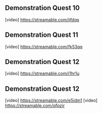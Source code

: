 ## Demonstration Quest 10

[video] https://streamable.com/jifdqs

## Demonstration Quest 11

[video] https://streamable.com/fk53qq

## Demonstration Quest 12

[video] https://streamable.com/i1hr1u

## Demonstration Quest 12

[video] https://streamable.com/e5idm1
[video] https://streamable.com/qfpzir